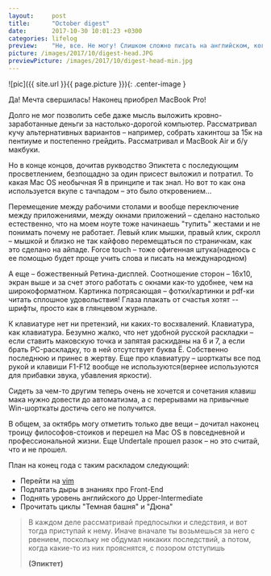 ```yaml
---
layout:     post
title:      "October digest"
date:       2017-10-30 10:01:23 +0300
categories: lifelog
preview:    "Не, все. Не могу! Слишком сложно писать на английском, когда переполнен эмоциями и хочешь сказать много и сразу, но рамки знания языка не позволяют это сделать. Посему вернемся на время в эту раскладку"
picture: /images/2017/10/digest-head.JPG
previewPicture: /images/2017/10/digest-head-min.jpg
---
```


![pic]({{ site.url }}{{ page.picture }}){: .center-image }

Да! Мечта свершилась! Наконец приобрел MacBook Pro!

Долго не мог позволить себе даже мысль выложить кровно-заработанные деньги за настолько-дорогой компьютер. Рассматривал кучу альтернативных вариантов – например, собрать хакинтош за 15к на пентиуме и постепенно грейдить. Рассматривал и MacBook Air и б/у макбуки. 

Но в конце концов, дочитав рукводство Эпиктета с последующим просветлением, безпощадно за один присест выложил и потратил. То какая Mac OS необычная Я в принципе и так знал. Но вот то как она используется вкупе с тачпадом – это было откровением...

Перемещение между рабочими столами и вообще переключение между приложениями, между окнами приложений – сделано настолько естественно, что на моем ноуте тоже начинаешь "тупить" жестами и не понимать почему не работает. Левый клик мышки, правый клик, скролл – мышкой и близко не так кайфово перемещаться по страничкам, как это сделано на айпаде. Force touch – тоже офигенная штука(надеюсь с ее помощью будет проще учить слова и писать на международном)

А еще – божественный Ретина-дисплей. Соотношение сторон – 16x10, экран выше и за счет этого работать с окнами как-то удобнее, чем на широкоформатном. Картинка потрясающая – фотки/картинки и pdf-ки читать сплошное удовольствия! Глаза плакать от счастья хотят -- шрифты, просто как в глянцевом журнале. 

К клавиатуре нет ни претензий, ни каких-то восхвалений. Клавиатура, как клавиатура. Безумно жалко, что нет удобной русской раскладки – если ставить маковскую точка и запятая раскиданы на 6 и 7, а если брать PC-раскладку, то в ней отсутствует буквa Ё. Собственно последнюю и принес в жертву. Еще про клавиатуру – шорткаты все под рукой и клавиши F1-F12 вообще не используются(вернее используются для прибавки звука, убавления яркости).

Сидеть за чем-то другим теперь очень не хочется и сочетания клавиш мака нужно довести до автоматизма, а с перерывами на привычные Win-шорткаты достичь сего не получится.

В общем, за октябрь могу отметить только две вещи – дочитал наконец троицу философов-стоиков и перешел на Mac OS в повседневной и профессиональной жизни. Еще Undertale прошел разок – но это считай, что и не прошел.

План на конец года с таким раскладом следующий:
- Перейти на [vim](https://medium.com/@peterxjang/how-to-learn-vim-a-four-week-plan-cd8b376a9b85)
- Подлатать дыры в знаниях про Front-End
- Поднять уровень английского до Upper-Intermediate
- Прочитать циклы "Темная башня" и "Дюна"

> В каждом деле рассматривай предпосылки и следствия, и вот тогда приступай к нему. Иначе вначале ты возьмешься за него с рвением, поскольку не обдумал никаких последствий, а потом, когда какие-то из них прояснятся, с позором отступишь
>
> **(Эпиктет)**
